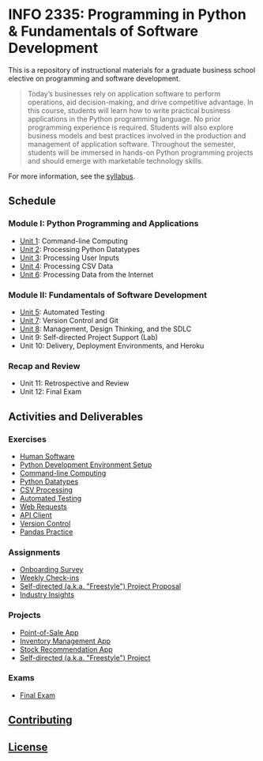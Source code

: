 # INFO 2335: Programming in Python & Fundamentals of Software Development

This is a repository of instructional materials for a graduate business school elective on programming and software development.

> Today’s businesses rely on application software to perform operations, aid decision-making, and drive competitive advantage. In this course, students will learn how to write practical business applications in the Python programming language. No prior programming experience is required. Students will also explore business models and best practices involved in the production and management of application software. Throughout the semester, students will be immersed in hands-on Python programming projects and should emerge with marketable technology skills.

For more information, see the [syllabus](/syllabus-20180604.pdf).






## Schedule

### Module I: Python Programming and Applications

  + [Unit 1](/units/unit-1/agenda.md): Command-line Computing
  + [Unit 2](/units/unit-2/agenda.md): Processing Python Datatypes
  + [Unit 3](/units/unit-3/agenda.md): Processing User Inputs
  + [Unit 4](/units/unit-4/agenda.md): Processing CSV Data
  + [Unit 6](/units/unit-6/agenda.md): Processing Data from the Internet

### Module II: Fundamentals of Software Development

  + [Unit 5](/units/unit-5/agenda.md): Automated Testing
  + [Unit 7](/units/unit-7/agenda.md): Version Control and Git
  + [Unit 8](/units/unit-8/agenda.md): Management, Design Thinking, and the SDLC
  + Unit 9: Self-directed Project Support (Lab)
  + Unit 10: Delivery, Deployment Environments, and Heroku

### Recap and Review

  + Unit 11: Retrospective and Review
  + Unit 12: Final Exam






## Activities and Deliverables

### Exercises

  + [Human Software](/exercises/human-software/exercise.md)
  + [Python Development Environment Setup](/exercises/dev-environment-setup/exercise.md)
  + [Command-line Computing](/exercises/command-line-computing/exercise.md)
  + [Python Datatypes](/exercises/python-datatypes/exercise.md)
  + [CSV Processing](/exercises/csv-processing/exercise.md)
  + [Automated Testing](/exercises/automated-testing/exercise.md)
  + [Web Requests](/exercises/web-requests/exercise.md)
  + [API Client](/exercises/api-client/exercise.md)
  + [Version Control](/exercises/version-control/exercise.md)
  + [Pandas Practice](/exercises/pandas-practice/exercise.md)

### Assignments

  + [Onboarding Survey](https://goo.gl/forms/UhXUqDUVE0pgeQlK2)
  + [Weekly Check-ins](https://goo.gl/forms/6MiFYOcwBdDulp763)
  + [Self-directed (a.k.a. "Freestyle") Project Proposal](/projects/freestyle/proposal.md)
  + [Industry Insights](/assignments/industry-insights/assignment.md)

### Projects

  + [Point-of-Sale App](/projects/point-of-sale-app/project.md)
  + [Inventory Management App](/projects/inventory-app/project.md)
  + [Stock Recommendation App](/projects/stocks-app/project.md)
  + [Self-directed (a.k.a. "Freestyle") Project](/projects/freestyle/project.md)

### Exams

  + [Final Exam](/exams/final/exam.md)





## [Contributing](/CONTRIBUTING.md)

## [License](/LICENSE.md)
